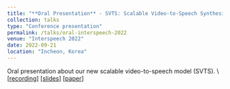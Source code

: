 ```yaml
---
title: "**Oral Presentation** - SVTS: Scalable Video-to-Speech Synthesis"
collection: talks
type: "Conference presentation"
permalink: /talks/oral-interspeech-2022
venue: "Interspeech 2022"
date: 2022-09-21
location: "Incheon, Korea"
---
```


Oral presentation about our new scalable video-to-speech model (SVTS). \\
[[recording](https://drive.google.com/file/d/1kSElvIhGotH_rdgyaLs-IUU9PvzcGyFx/view?usp=share_link)] [[slides](https://docs.google.com/presentation/d/12MJsxogi5O5SfWo_uhKgynSjPYqLNrtPpjd3al3AXho/edit?usp=sharing)] [[paper](https://arxiv.org/abs/2205.02058)]